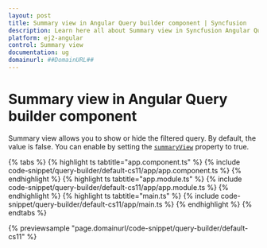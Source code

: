 ```yaml
---
layout: post
title: Summary view in Angular Query builder component | Syncfusion
description: Learn here all about Summary view in Syncfusion Angular Query builder component of Syncfusion Essential JS 2 and more.
platform: ej2-angular
control: Summary view 
documentation: ug
domainurl: ##DomainURL##
---
```


# Summary view in Angular Query builder component

Summary view allows you to show or hide the filtered query. By default, the value is false. You can enable by setting the [`summaryView`](https://ej2.syncfusion.com/documentation/api/query-builder/#summaryview) property to true.

{% tabs %}
{% highlight ts tabtitle="app.component.ts" %}
{% include code-snippet/query-builder/default-cs11/app/app.component.ts %}
{% endhighlight %}
{% highlight ts tabtitle="app.module.ts" %}
{% include code-snippet/query-builder/default-cs11/app/app.module.ts %}
{% endhighlight %}
{% highlight ts tabtitle="main.ts" %}
{% include code-snippet/query-builder/default-cs11/app/main.ts %}
{% endhighlight %}
{% endtabs %}
  
{% previewsample "page.domainurl/code-snippet/query-builder/default-cs11" %}
